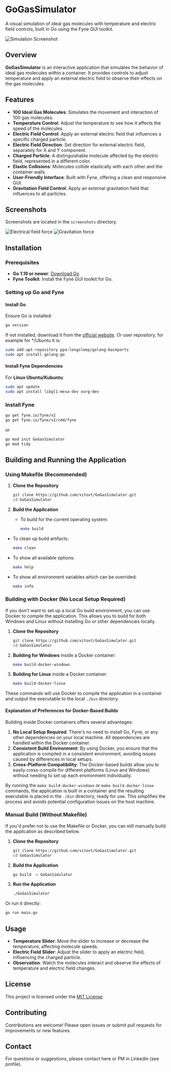 # GoGasSimulator

A visual simulation of ideal gas molecules with temperature and electric field controls, built in Go using the Fyne GUI toolkit.

![Simulation Screenshot](screenshots/GoGasSimulator.png)

## Overview

**GoGasSimulator** is an interactive application that simulates the behavior of ideal gas molecules within a container. It provides controls to adjust temperature and apply an external electric field to observe their effects on the gas molecules.

## Features

- **100 Ideal Gas Molecules**: Simulates the movement and interaction of 100 gas molecules.
- **Temperature Control**: Adjust the temperature to see how it affects the speed of the molecules.
- **Electric Field Control**: Apply an external electric field that influences a specific charged particle.
- **Electric Field Direction**: Set direction for external electric field, separately for X and Y component.
- **Charged Particle**: A distinguishable molecule affected by the electric field, represented in a different color.
- **Elastic Collisions**: Molecules collide elastically with each other and the container walls.
- **User-Friendly Interface**: Built with Fyne, offering a clean and responsive GUI.
- **Gravitation Field Control**: Apply an external gravitation field that influences to all particles.

## Screenshots

Screenshots are located in the `screenshots` directory.

![Electrical field force](screenshots/ElectricField.png)
![Gravitation force](screenshots/Gravity.png)

## Installation

### Prerequisites

- **Go 1.19 or newer**: [Download Go](https://golang.org/dl/)
- **Fyne Toolkit**: Install the Fyne GUI toolkit for Go.

### Setting up Go and Fyne

#### Install Go

Ensure Go is installed:

```bash
go version
```

If not installed, download it from the [official website](https://golang.org/dl/).
Or user repository, for example for */Ubuntu it is:

```bash
sudo add-apt-repository ppa:longsleep/golang-backports
sudo apt install golang-go
```

#### Install Fyne Dependencies

For **Linux Ubuntu/Kubuntu**:

```bash
sudo apt update
sudo apt install libgl1-mesa-dev xorg-dev
```

### Install Fyne

```bash
go get fyne.io/fyne/v2
go get fyne.io/fyne/v2/cmd/fyne
```

or

```bash
go mod init GoGasSimulator
go mod tidy
```


## Building and Running the Application

### Using Makefile (Recommended)

1. **Clone the Repository**
   ```bash
   git clone https://github.com/vitovt/GoGasSimulator.git
   cd GoGasSimulator
   ```

2. **Build the Application**
   - To build for the current operating system:
     ```bash
     make build
     ```
  - To clean up build artifacts:
     ```bash
     make clean
     ```
   - To show all available options:
     ```bash
     make help
     ```
   - To show all environment variables which can be overrided:
     ```bash
     make info
     ```

### Building with Docker (No Local Setup Required)
If you don't want to set up a local Go build environment, you can use Docker to compile the application. This allows you to build for both Windows and Linux without installing Go or other dependencies locally.

1. **Clone the Repository**
   ```bash
   git clone https://github.com/vitovt/GoGasSimulator.git
   cd GoGasSimulator
   ```

2. **Building for Windows** inside a Docker container:
   ```bash
   make build-docker-windows
   ```

3. **Building for Linux** inside a Docker container:
   ```bash
   make build-docker-linux
   ```

These commands will use Docker to compile the application in a container and output the executable to the local `./bin` directory.

#### Explanation of Preferences for Docker-Based Builds

Building inside Docker containers offers several advantages:
1. **No Local Setup Required**: There's no need to install Go, Fyne, or any other dependencies on your local machine. All dependencies are handled within the Docker container.
2. **Consistent Build Environment**: By using Docker, you ensure that the application is compiled in a consistent environment, avoiding issues caused by differences in local setups.
3. **Cross-Platform Compatibility**: The Docker-based builds allow you to easily cross-compile for different platforms (Linux and Windows) without needing to set up each environment individually.

By running the `make build-docker-windows` or `make build-docker-linux` commands, the application is built in a container and the resulting executable is placed in the `./bin` directory, ready for use. This simplifies the process and avoids potential configuration issues on the host machine.

### Manual Build (Without Makefile)

If you'd prefer not to use the Makefile or Docker, you can still manually build the application as described below.

1. **Clone the Repository**
   ```bash
   git clone https://github.com/vitovt/GoGasSimulator.git
   cd GoGasSimulator
   ```

2. **Build the Application**
   ```bash
   go build -o GoGasSimulator
   ```

3. **Run the Application**
   ```bash
   ./GoGasSimulator
   ```

Or run it directly:

```bash
go run main.go
```

## Usage

- **Temperature Slider**: Move the slider to increase or decrease the temperature, affecting molecule speeds.
- **Electric Field Slider**: Adjust the slider to apply an electric field, influencing the charged particle.
- **Observation**: Watch the molecules interact and observe the effects of temperature and electric field changes.

## License

This project is licensed under the [MIT License](LICENSE).

## Contributing

Contributions are welcome! Please open issues or submit pull requests for improvements or new features.

## Contact

For questions or suggestions, please contact here or PM in Linkedin (see profile).


